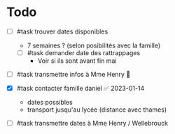 
# Todo
 - [ ] #task trouver dates disponibles
    - 7 semaines ? (selon posibilités avec la famille)
     - [ ] #task demander date des rattrappages
         - Voir si ils sont avant fin mai
 - [ ] #task transmettre infos à Mme Henry 🔼
 - [x] #task contacter famille daniel ✅ 2023-01-14
     - dates possibles
     - transport jusqu'au lycée (distance avec thames)
 - [ ] #task transmettre dates à Mme Henry / Wellebrouck


